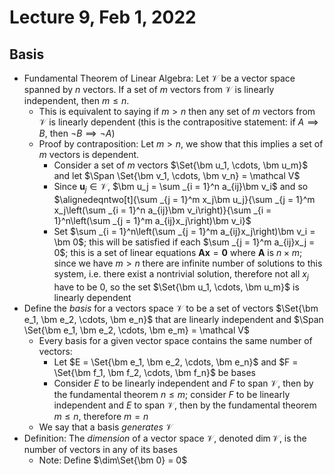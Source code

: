 # Lecture 9, Feb 1, 2022

## Basis

* Fundamental Theorem of Linear Algebra: Let $\mathcal V$ be a vector space spanned by $n$ vectors. If a set of $m$ vectors from $\mathcal V$ is linearly independent, then $m \leq n$.
	* This is equivalent to saying if $m > n$ then any set of $m$ vectors from $\mathcal V$ is linearly dependent (this is the contrapositive statement: if $A \implies B$, then $\lnot B \implies \lnot A$)
	* Proof by contraposition: Let $m > n$, we show that this implies a set of $m$ vectors is dependent.
		* Consider a set of $m$ vectors $\Set{\bm u_1, \cdots, \bm u_m}$ and let $\Span \Set{\bm v_1, \cdots, \bm v_n} = \mathcal V$
		* Since $\bm u_j \in \mathcal V$, $\bm u_j = \sum _{i = 1}^n a_{ij}\bm v_i$ and so $\alignedeqntwo[t]{\sum _{j = 1}^m x_j\bm u_j}{\sum _{j = 1}^m x_j\left(\sum _{i = 1}^n a_{ij}\bm v_i\right)}{\sum _{i = 1}^n\left(\sum _{j = 1}^m a_{ij}x_j\right)\bm v_i}$
		* Set $\sum _{i = 1}^n\left(\sum _{j = 1}^m a_{ij}x_j\right)\bm v_i = \bm 0$; this will be satisfied if each $\sum _{j = 1}^m a_{ij}x_j = 0$; this is a set of linear equations $\bm A\bm x = \bm 0$ where $\bm A$ is $n \times m$; since we have $m > n$ there are infinite number of solutions to this system, i.e. there exist a nontrivial solution, therefore not all $x_j$ have to be 0, so the set $\Set{\bm u_1, \cdots, \bm u_m}$ is linearly dependent
* Define the *basis* for a vectors space $\mathcal V$ to be a set of vectors $\Set{\bm e_1, \bm e_2, \cdots, \bm e_n}$ that are linearly independent and $\Span \Set{\bm e_1, \bm e_2, \cdots, \bm e_m} = \mathcal V$
	* Every basis for a given vector space contains the same number of vectors:
		* Let $E = \Set{\bm e_1, \bm e_2, \cdots, \bm e_n}$ and $F = \Set{\bm f_1, \bm f_2, \cdots, \bm f_n}$ be bases
		* Consider $E$ to be linearly independent and $F$ to span $\mathcal V$, then by the fundamental theorem $n \leq m$; consider $F$ to be linearly independent and $E$ to span $\mathcal V$, then by the fundamental theorem $m \leq n$, therefore $m = n$
	* We say that a basis *generates* $\mathcal V$
* Definition: The *dimension* of a vector space $\mathcal V$, denoted $\dim \mathcal V$, is the number of vectors in any of its bases
	* Note: Define $\dim\Set{\bm 0} = 0$


